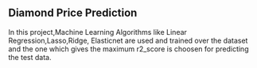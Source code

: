 ## Diamond Price Prediction 
In this project,Machine Learning Algorithms like Linear Regression,Lasso,Ridge,
Elasticnet are used and trained over the dataset and the one which gives the maximum r2_score is choosen for predicting the test data.
